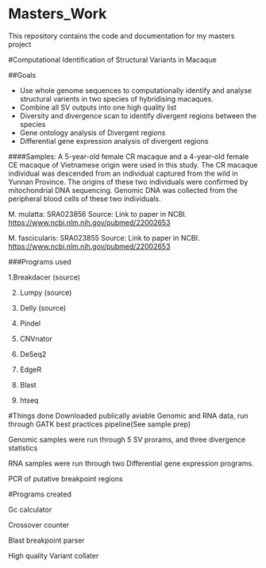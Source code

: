 # Masters_Work

This repository contains the code and documentation for my masters project

#Computational Identification of Structural Variants in Macaque

##Goals 
  * Use whole genome sequences to computationally identify and analyse structural varients in two species of hybridising macaques.
  * Combine all SV outputs into one high quality list 
  * Diversity and divergence scan to identify divergent regions between the species
  * Gene ontology analysis of Divergent regions
  * Differential gene expression analysis of divergent regions 

####Samples:
A 5-year-old female CR macaque and a 4-year-old female CE macaque of Vietnamese origin were used in this study. The CR macaque individual was descended from an individual captured from the wild in Yunnan Province. The origins of these two individuals were confirmed by mitochondrial DNA sequencing. Genomic DNA was collected from the peripheral blood cells of these two individuals.

M. mulatta: SRA023856
Source: Link to paper in NCBI. https://www.ncbi.nlm.nih.gov/pubmed/22002653

M. fascicularis: SRA023855
Source: Link to paper in NCBI. https://www.ncbi.nlm.nih.gov/pubmed/22002653


###Programs used 


1.Breakdacer (source)

2. Lumpy (source)

3. Delly (source)

4. Pindel

5. CNVnator

6. DeSeq2

7. EdgeR

8. Blast

9. htseq 

#Things done
Downloaded publically aviable Genomic and RNA data, run through GATK best practices pipeline(See sample prep) 

Genomic samples were run through 5 SV prorams, and three divergence statistics 

RNA samples were run through two Differential gene expression programs.

PCR of putative breakpoint regions

#Programs created 

Gc calculator

Crossover counter

Blast breakpoint parser 

High quality Variant collater 
